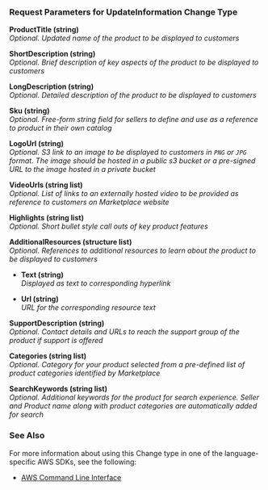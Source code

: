 ### Request Parameters for UpdateInformation Change Type  

**ProductTitle (string)**  
*Optional. Updated name of the product to be displayed to customers*  
  
**ShortDescription (string)**  
*Optional. Brief description of key aspects of the product to be displayed to customers*  
  
**LongDescription (string)**  
*Optional. Detailed description of the product to be displayed to customers*  
  
**Sku (string)**  
*Optional. Free-form string field for sellers to define and use as a reference to product in their own catalog*  
  
**LogoUrl (string)**  
*Optional. S3 link to an image to be displayed to customers in `PNG` or `JPG` format. The image should be hosted in a public s3 bucket or a pre-signed URL to the image hosted in a private bucket*  
  
**VideoUrls (string list)**  
*Optional. List of links to an externally hosted video to be provided as reference to customers on Marketplace website* 
  
**Highlights (string list)**  
*Optional. Short bullet style call outs of key product features*  
  
**AdditionalResources (structure list)**  
*Optional. References to additional resources to learn about the product to be displayed to customers*  
  
 - **Text (string)**  
*Displayed as text to corresponding hyperlink*  
  
 - **Url (string)**  
*URL for the corresponding resource text*
  
**SupportDescription (string)**  
*Optional. Contact details and URLs to reach the support group of the product if support is offered*  
  
**Categories (string list)**  
*Optional. Category for your product selected from a pre-defined list of product categories identified by Marketplace*  
  
**SearchKeywords (string list)**  
*Optional. Additional keywords for the product for search experience. Seller and Product name along with product categories are automatically added for search*

### See Also
For more information about using this Change type in one of the language-specific AWS SDKs, see the following:
- [AWS Command Line Interface](../../examples/cli/start-change-set/update-information) 